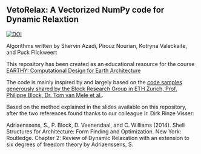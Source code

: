 ## VetoRelax: A Vectorized NumPy code for Dynamic Relaxtion

[![DOI](https://zenodo.org/badge/210559564.svg)](https://zenodo.org/badge/latestdoi/210559564)

Algorithms written by Shervin Azadi, Pirouz Nourian, Kotryna Valeckaite, and Puck Flickweert

This repository has been created as an educational resource for the course [EARTHY: Computational Design for Earth Architecture](https://studiegids.tudelft.nl/a101_displayCourse.do?course_id=48987)

The code is mainly inspired by and largely based on the [code samples generously shared by the Block Research Group in ETH Zurich, Prof. Philippe Block, Dr. Tom van Mele et al.](http://block.arch.ethz.ch/blog/2014/07/dynamic-relaxation/).

Based on the method explained in the slides available on this repository, after the two references found thanks to our colleague Ir. Dirk Rinze Visser:

Adriaenssens, S., P. Block, D. Veenendaal, and C. Williams (2014). Shell Structures for Architecture: Form Finding and Optimization. New York: Routledge.
Chapter 2: Review of Dynamic Relaxation with an extension to six degrees of freedom theory by Adriaenssens, S.
